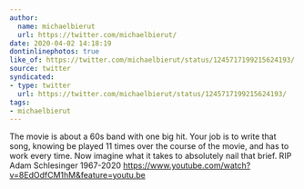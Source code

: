 ```yaml
---
author:
  name: michaelbierut
  url: https://twitter.com/michaelbierut/
date: 2020-04-02 14:18:19
dontinlinephotos: true
like_of: https://twitter.com/michaelbierut/status/1245717199215624193/
source: twitter
syndicated:
- type: twitter
  url: https://twitter.com/michaelbierut/status/1245717199215624193/
tags:
- michaelbierut
---
```


The movie is about a 60s band with one big hit. Your job is to write that song, knowing be played 11 times over the course of the movie, and has to work every time. Now imagine what it takes to absolutely nail that brief. RIP Adam Schlesinger 1967-2020 https://www.youtube.com/watch?v=8EdOdfCM1hM&feature=youtu.be